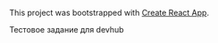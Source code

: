 This project was bootstrapped with [Create React App](https://github.com/facebookincubator/create-react-app).

Тестовое задание для devhub<br>
